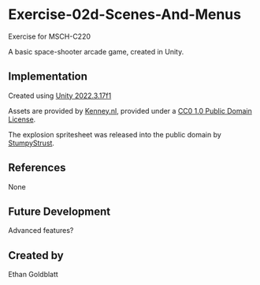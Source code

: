 # Exercise-02d-Scenes-And-Menus

Exercise for MSCH-C220

A basic space-shooter arcade game, created in Unity.

## Implementation

Created using [Unity 2022.3.17f1](https://unity.com/download)

Assets are provided by [Kenney.nl](https://kenney.nl/assets/space-shooter-extension), provided under a [CC0 1.0 Public Domain License](https://creativecommons.org/publicdomain/zero/1.0/).

The explosion spritesheet was released into the public domain by [StumpyStrust](https://opengameart.org/content/explosion-sheet).


## References
None

## Future Development
Advanced features?

## Created by
Ethan Goldblatt